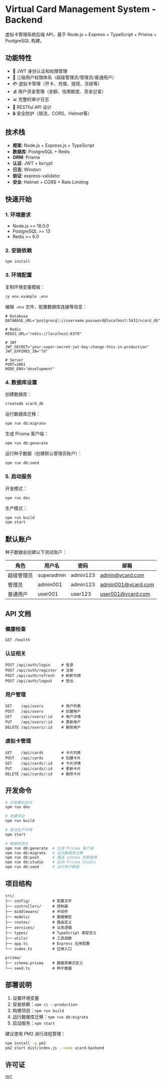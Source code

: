 # Virtual Card Management System - Backend

虚拟卡管理系统后端 API，基于 Node.js + Express + TypeScript + Prisma + PostgreSQL 构建。

## 功能特性

- 🔐 JWT 身份认证和权限管理
- 👥 三级用户权限体系（超级管理员/管理员/普通用户）
- 💳 虚拟卡管理（开卡、充值、提现、冻结等）
- 💰 用户资金管理（余额、信用额度、资金记录）
- 📊 完整的审计日志
- 🚀 RESTful API 设计
- 🔒 安全防护（限流、CORS、Helmet等）

## 技术栈

- **框架**: Node.js + Express.js + TypeScript
- **数据库**: PostgreSQL + Redis
- **ORM**: Prisma
- **认证**: JWT + bcrypt
- **日志**: Winston
- **验证**: express-validator
- **安全**: Helmet + CORS + Rate Limiting

## 快速开始

### 1. 环境要求

- Node.js >= 18.0.0
- PostgreSQL >= 13
- Redis >= 6.0

### 2. 安装依赖

```bash
npm install
```

### 3. 环境配置

复制环境变量模板：

```bash
cp env.example .env
```

编辑 `.env` 文件，配置数据库连接等信息：

```env
# Database
DATABASE_URL="postgresql://username:password@localhost:5432/vcard_db"

# Redis
REDIS_URL="redis://localhost:6379"

# JWT
JWT_SECRET="your-super-secret-jwt-key-change-this-in-production"
JWT_EXPIRES_IN="7d"

# Server
PORT=3001
NODE_ENV="development"
```

### 4. 数据库设置

创建数据库：

```bash
createdb vcard_db
```

运行数据库迁移：

```bash
npm run db:migrate
```

生成 Prisma 客户端：

```bash
npm run db:generate
```

运行种子数据（创建默认管理员账户）：

```bash
npm run db:seed
```

### 5. 启动服务

开发模式：

```bash
npm run dev
```

生产模式：

```bash
npm run build
npm start
```

## 默认账户

种子数据会创建以下测试账户：

| 角色 | 用户名 | 密码 | 邮箱 |
|------|--------|------|------|
| 超级管理员 | superadmin | admin123 | admin@vcard.com |
| 管理员 | admin001 | admin123 | admin001@vcard.com |
| 普通用户 | user001 | user123 | user001@vcard.com |

## API 文档

### 健康检查

```
GET /health
```

### 认证相关

```
POST /api/auth/login     # 登录
POST /api/auth/register  # 注册
POST /api/auth/refresh   # 刷新令牌
POST /api/auth/logout    # 登出
```

### 用户管理

```
GET    /api/users        # 用户列表
POST   /api/users        # 创建用户
GET    /api/users/:id    # 用户详情
PUT    /api/users/:id    # 更新用户
DELETE /api/users/:id    # 删除用户
```

### 虚拟卡管理

```
GET    /api/cards        # 卡片列表
POST   /api/cards        # 创建卡片
GET    /api/cards/:id    # 卡片详情
PUT    /api/cards/:id    # 更新卡片
DELETE /api/cards/:id    # 删除卡片
```

## 开发命令

```bash
# 开发模式启动
npm run dev

# 构建项目
npm run build

# 启动生产环境
npm start

# 数据库相关
npm run db:generate  # 生成 Prisma 客户端
npm run db:migrate   # 运行数据库迁移
npm run db:push      # 推送 schema 到数据库
npm run db:studio    # 启动 Prisma Studio
npm run db:seed      # 运行种子数据
```

## 项目结构

```
src/
├── config/          # 配置文件
├── controllers/     # 控制器
├── middleware/      # 中间件
├── models/          # 数据模型
├── routes/          # 路由定义
├── services/        # 业务逻辑
├── types/           # TypeScript 类型定义
├── utils/           # 工具函数
├── app.ts           # Express 应用配置
└── index.ts         # 应用入口

prisma/
├── schema.prisma    # 数据库模式定义
└── seed.ts          # 种子数据
```

## 部署说明

1. 设置环境变量
2. 安装依赖：`npm ci --production`
3. 构建项目：`npm run build`
4. 运行数据库迁移：`npm run db:migrate`
5. 启动服务：`npm start`

建议使用 PM2 进行进程管理：

```bash
npm install -g pm2
pm2 start dist/index.js --name vcard-backend
```

## 许可证

ISC


